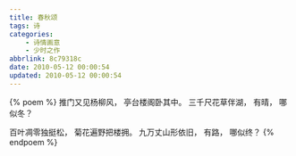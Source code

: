 ```yaml
---
title: 春秋颂
tags: 诗
categories: 
    - 诗情画意
    - 少时之作
abbrlink: 8c79318c
date: 2010-05-12 00:00:54
updated: 2010-05-12 00:00:54
---
```

{% poem %}
推门又见杨柳风，
亭台楼阁卧其中。
三千尺花草伴湖，
有晴，
哪似冬？

百叶凋零独挺松，
菊花遍野把楼拥。
九万丈山形依旧，
有路，
哪似终？
{% endpoem %}